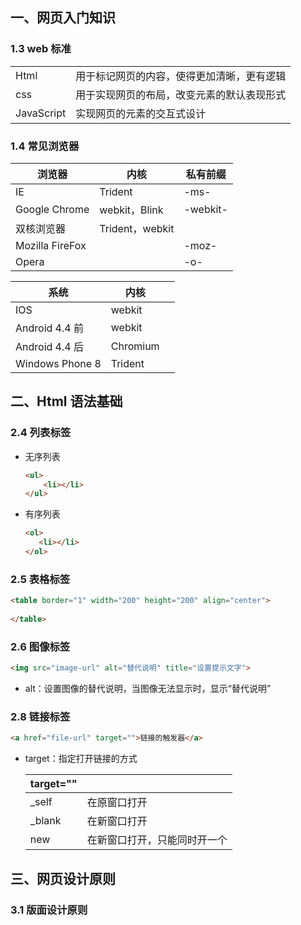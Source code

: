 ## 一、网页入门知识

### 1.3 web 标准

|            |                                            |
| ---------- | ------------------------------------------ |
| Html       | 用于标记网页的内容，使得更加清晰，更有逻辑 |
| css        | 用于实现网页的布局，改变元素的默认表现形式 |
| JavaScript | 实现网页的元素的交互式设计                 |

### 1.4 常见浏览器

| 浏览器          | 内核            | 私有前缀 |
| --------------- | --------------- | -------- |
| IE              | Trident         | -ms-     |
| Google Chrome   | webkit，Blink   | -webkit- |
| 双核浏览器      | Trident，webkit |          |
| Mozilla FireFox |                 | -moz-    |
| Opera           |                 | -o-      |

| 系统            | 内核     |      |
| --------------- | -------- | ---- |
| IOS             | webkit   |      |
| Android 4.4 前  | webkit   |      |
| Android 4.4 后  | Chromium |      |
| Windows Phone 8 | Trident  |      |

## 二、Html 语法基础

### 2.4 列表标签

- 无序列表

    ```html
    <ul>
        <li></li>
    </ul>
    ```

- 有序列表

     ```html
    <ol>
        <li></li>
    </ol>
    ```

### 2.5 表格标签

```html
<table border="1" width="200" height="200" align="center">
    
</table>
```

### 2.6 图像标签

```html
<img src="image-url" alt="替代说明" title="设置提示文字">
```

- alt：设置图像的替代说明，当图像无法显示时，显示“替代说明”

### 2.8 链接标签

```html
<a href="file-url" target="">链接的触发器</a>
```

- target：指定打开链接的方式

  | target="" |                              |
  | --------- | ---------------------------- |
  | _self     | 在原窗口打开                 |
  | _blank    | 在新窗口打开                 |
  | new       | 在新窗口打开，只能同时开一个 |

## 三、网页设计原则

### 3.1 版面设计原则

